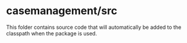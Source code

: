 # casemanagement/src

This folder contains source code that will automatically be added to the classpath when
the package is used.
